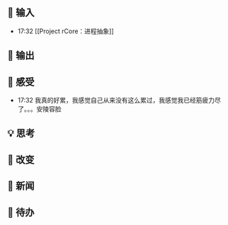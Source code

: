 ## 👋 输入
- 17:32 [[Project rCore：进程抽象]] 

## 🙏 输出

## 💖 感受
- 17:32 我真的好累，我感觉自己从来没有这么累过，我感觉我已经筋疲力尽了。。。安陵容脸 

## 💡 思考

## 🌲 改变

## 📰 新闻

## 🎈 待办